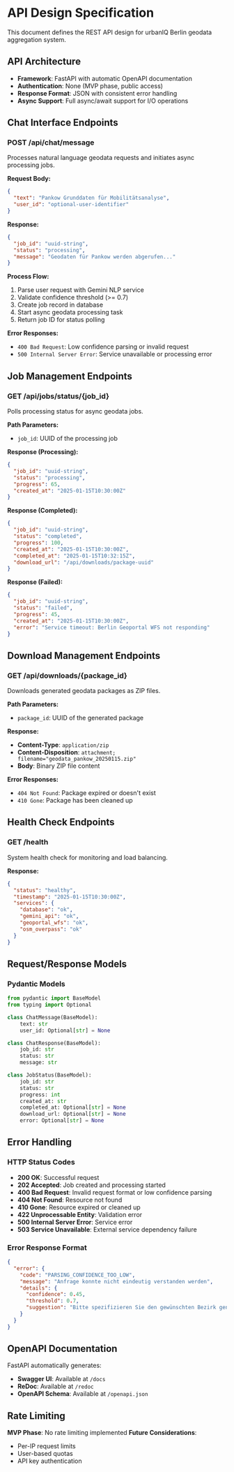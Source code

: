 # API Design Specification

This document defines the REST API design for urbanIQ Berlin geodata aggregation system.

## API Architecture

- **Framework**: FastAPI with automatic OpenAPI documentation
- **Authentication**: None (MVP phase, public access)
- **Response Format**: JSON with consistent error handling
- **Async Support**: Full async/await support for I/O operations

## Chat Interface Endpoints

### POST /api/chat/message

Processes natural language geodata requests and initiates async processing jobs.

**Request Body:**

```json
{
  "text": "Pankow Grunddaten für Mobilitätsanalyse",
  "user_id": "optional-user-identifier"
}
```

**Response:**

```json
{
  "job_id": "uuid-string",
  "status": "processing",
  "message": "Geodaten für Pankow werden abgerufen..."
}
```

**Process Flow:**

1. Parse user request with Gemini NLP service
2. Validate confidence threshold (>= 0.7)
3. Create job record in database
4. Start async geodata processing task
5. Return job ID for status polling

**Error Responses:**

- `400 Bad Request`: Low confidence parsing or invalid request
- `500 Internal Server Error`: Service unavailable or processing error

## Job Management Endpoints

### GET /api/jobs/status/{job_id}

Polls processing status for async geodata jobs.

**Path Parameters:**

- `job_id`: UUID of the processing job

**Response (Processing):**

```json
{
  "job_id": "uuid-string",
  "status": "processing",
  "progress": 65,
  "created_at": "2025-01-15T10:30:00Z"
}
```

**Response (Completed):**

```json
{
  "job_id": "uuid-string",
  "status": "completed",
  "progress": 100,
  "created_at": "2025-01-15T10:30:00Z",
  "completed_at": "2025-01-15T10:32:15Z",
  "download_url": "/api/downloads/package-uuid"
}
```

**Response (Failed):**

```json
{
  "job_id": "uuid-string",
  "status": "failed",
  "progress": 45,
  "created_at": "2025-01-15T10:30:00Z",
  "error": "Service timeout: Berlin Geoportal WFS not responding"
}
```

## Download Management Endpoints

### GET /api/downloads/{package_id}

Downloads generated geodata packages as ZIP files.

**Path Parameters:**

- `package_id`: UUID of the generated package

**Response:**

- **Content-Type**: `application/zip`
- **Content-Disposition**: `attachment; filename="geodata_pankow_20250115.zip"`
- **Body**: Binary ZIP file content

**Error Responses:**

- `404 Not Found`: Package expired or doesn't exist
- `410 Gone`: Package has been cleaned up

## Health Check Endpoints

### GET /health

System health check for monitoring and load balancing.

**Response:**

```json
{
  "status": "healthy",
  "timestamp": "2025-01-15T10:30:00Z",
  "services": {
    "database": "ok",
    "gemini_api": "ok",
    "geoportal_wfs": "ok",
    "osm_overpass": "ok"
  }
}
```

## Request/Response Models

### Pydantic Models

```python
from pydantic import BaseModel
from typing import Optional

class ChatMessage(BaseModel):
    text: str
    user_id: Optional[str] = None

class ChatResponse(BaseModel):
    job_id: str
    status: str
    message: str

class JobStatus(BaseModel):
    job_id: str
    status: str
    progress: int
    created_at: str
    completed_at: Optional[str] = None
    download_url: Optional[str] = None
    error: Optional[str] = None
```

## Error Handling

### HTTP Status Codes

- **200 OK**: Successful request
- **202 Accepted**: Job created and processing started
- **400 Bad Request**: Invalid request format or low confidence parsing
- **404 Not Found**: Resource not found
- **410 Gone**: Resource expired or cleaned up
- **422 Unprocessable Entity**: Validation error
- **500 Internal Server Error**: Service error
- **503 Service Unavailable**: External service dependency failure

### Error Response Format

```json
{
  "error": {
    "code": "PARSING_CONFIDENCE_TOO_LOW",
    "message": "Anfrage konnte nicht eindeutig verstanden werden",
    "details": {
      "confidence": 0.45,
      "threshold": 0.7,
      "suggestion": "Bitte spezifizieren Sie den gewünschten Bezirk genauer"
    }
  }
}
```

## OpenAPI Documentation

FastAPI automatically generates:

- **Swagger UI**: Available at `/docs`
- **ReDoc**: Available at `/redoc`
- **OpenAPI Schema**: Available at `/openapi.json`

## Rate Limiting

**MVP Phase**: No rate limiting implemented
**Future Considerations**:

- Per-IP request limits
- User-based quotas
- API key authentication
